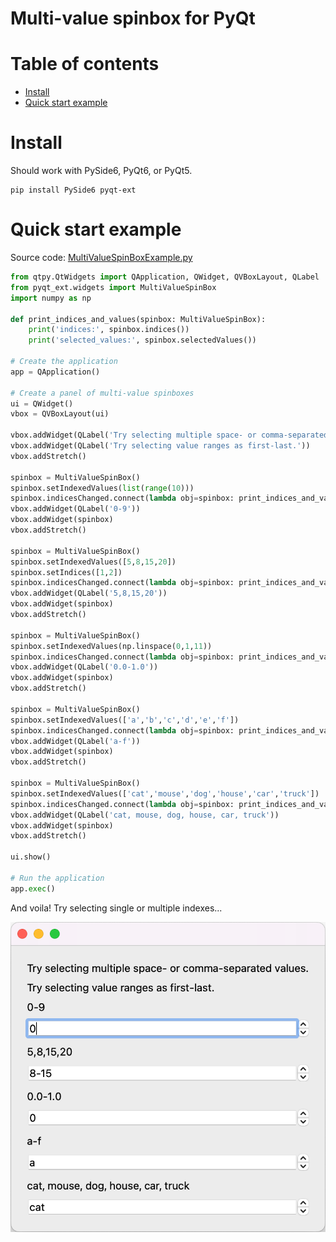 # Multi-value spinbox for PyQt

# Table of contents
- [Install](#install)
- [Quick start example](#quick-start-example)

# Install
Should work with PySide6, PyQt6, or PyQt5.
```shell
pip install PySide6 pyqt-ext
```

# Quick start example
Source code: [MultiValueSpinBoxExample.py](../examples/MultiValueSpinBoxExample.py)

```python
from qtpy.QtWidgets import QApplication, QWidget, QVBoxLayout, QLabel
from pyqt_ext.widgets import MultiValueSpinBox
import numpy as np

def print_indices_and_values(spinbox: MultiValueSpinBox):
    print('indices:', spinbox.indices())
    print('selected_values:', spinbox.selectedValues())

# Create the application
app = QApplication()

# Create a panel of multi-value spinboxes
ui = QWidget()
vbox = QVBoxLayout(ui)

vbox.addWidget(QLabel('Try selecting multiple space- or comma-separated values.'))
vbox.addWidget(QLabel('Try selecting value ranges as first-last.'))
vbox.addStretch()

spinbox = MultiValueSpinBox()
spinbox.setIndexedValues(list(range(10)))
spinbox.indicesChanged.connect(lambda obj=spinbox: print_indices_and_values(obj))
vbox.addWidget(QLabel('0-9'))
vbox.addWidget(spinbox)
vbox.addStretch()

spinbox = MultiValueSpinBox()
spinbox.setIndexedValues([5,8,15,20])
spinbox.setIndices([1,2])
spinbox.indicesChanged.connect(lambda obj=spinbox: print_indices_and_values(obj))
vbox.addWidget(QLabel('5,8,15,20'))
vbox.addWidget(spinbox)
vbox.addStretch()

spinbox = MultiValueSpinBox()
spinbox.setIndexedValues(np.linspace(0,1,11))
spinbox.indicesChanged.connect(lambda obj=spinbox: print_indices_and_values(obj))
vbox.addWidget(QLabel('0.0-1.0'))
vbox.addWidget(spinbox)
vbox.addStretch()

spinbox = MultiValueSpinBox()
spinbox.setIndexedValues(['a','b','c','d','e','f'])
spinbox.indicesChanged.connect(lambda obj=spinbox: print_indices_and_values(obj))
vbox.addWidget(QLabel('a-f'))
vbox.addWidget(spinbox)
vbox.addStretch()

spinbox = MultiValueSpinBox()
spinbox.setIndexedValues(['cat','mouse','dog','house','car','truck'])
spinbox.indicesChanged.connect(lambda obj=spinbox: print_indices_and_values(obj))
vbox.addWidget(QLabel('cat, mouse, dog, house, car, truck'))
vbox.addWidget(spinbox)
vbox.addStretch()

ui.show()

# Run the application
app.exec()
```

And voila! Try selecting single or multiple indexes...

<img src="images/MultiValueSpinBoxExample.png">